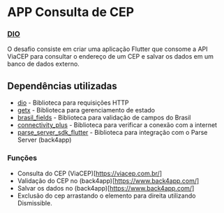 # APP Consulta de CEP
### [DIO](https://web.dio.me/)

O desafio consiste em criar uma aplicação Flutter que consome a API ViaCEP para consultar o endereço de um CEP e salvar os dados em um banco de dados externo.

## Dependências utilizadas

- [dio](https://pub.dev/packages/dio) - Biblioteca para requisições HTTP
- [getx](https://pub.dev/packages/get) - Biblioteca para gerenciamento de estado
- [brasil_fields](https://pub.dev/packages/brasil_fields) - Biblioteca para validação de campos do Brasil
- [connectivity_plus](https://pub.dev/packages/connectivity_plus) - Biblioteca para verificar a conexão com a internet
- [parse_server_sdk_flutter](https://pub.dev/packages/parse_server_sdk_flutter) - Biblioteca para integração com o Parse Server (back4app)


### Funções
- Consulta do CEP (ViaCEP)[https://viacep.com.br/]
- Validação do CEP no (back4app)[https://www.back4app.com/]
- Salvar os dados no (back4app)[https://www.back4app.com/]
- Exclusão do cep arrastando o elemento para direita utilizando Dismissible.

